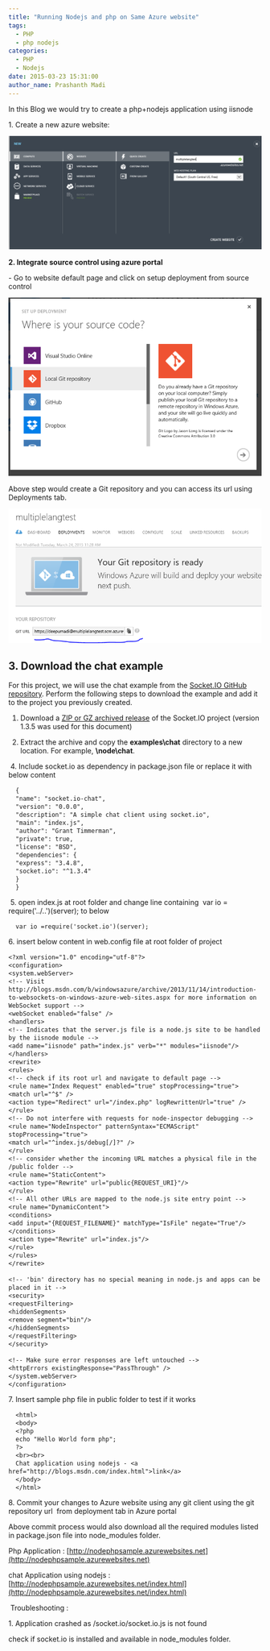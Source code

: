 ```yaml
---
title: "Running Nodejs and php on Same Azure website"
tags:
  - PHP
  - php nodejs
categories:
  - PHP
  - Nodejs
date: 2015-03-23 15:31:00
author_name: Prashanth Madi
---
```


In this Blog we would try to create a php+nodejs application using iisnode

1\. Create a new azure website:

[![](/media/2019/03/2352.new_azure_website.PNG)](/media/2019/03/2352.new_azure_website.PNG)

**2\. Integrate source control using azure portal**

\- Go to website default page and click on setup deployment from source control

[![](/media/2019/03/2480.git_setup.PNG)](/media/2019/03/2480.git_setup.PNG)

Above step would create a Git repository and you can access its url using Deployments tab.

[![](/media/2019/03/1374.git_url.PNG)](/media/2019/03/1374.git_url.PNG)

3\. [](http://azure.microsoft.com/en-us/documentation/articles/web-sites-nodejs-chat-app-socketio/#download-the-chat-example)Download the chat example
------------------------------------------------------------------------------------------------------------------------------------------------------

For this project, we will use the chat example from the [Socket.IO GitHub repository](https://github.com/Automattic/socket.io). Perform the following steps to download the example and add it to the project you previously created.

1.  Download a [ZIP or GZ archived release](https://github.com/Automattic/socket.io/releases) of the Socket.IO project (version 1.3.5 was used for this document)
    
2.  Extract the archive and copy the **examples\\chat** directory to a new location. For example, **\\node\\chat**.
    

 4\. Include socket.io as dependency in package.json file or replace it with below content

      {
      "name": "socket.io-chat",
      "version": "0.0.0",
      "description": "A simple chat client using socket.io",
      "main": "index.js",
      "author": "Grant Timmerman",
      "private": true,
      "license": "BSD",
      "dependencies": {
      "express": "3.4.8",
      "socket.io": "^1.3.4"
      }
      }

 5\. open index.js at root folder and change line containing  var io = require('../..')(server); to below

      var io =require('socket.io')(server);

6\. insert below content in web.config file at root folder of project

    <?xml version="1.0" encoding="utf-8"?>
    <configuration>
    <system.webServer>
    <!-- Visit http://blogs.msdn.com/b/windowsazure/archive/2013/11/14/introduction-to-websockets-on-windows-azure-web-sites.aspx for more information on WebSocket support -->
    <webSocket enabled="false" />
    <handlers>
    <!-- Indicates that the server.js file is a node.js site to be handled by the iisnode module -->
    <add name="iisnode" path="index.js" verb="*" modules="iisnode"/>
    </handlers>
    <rewrite>
    <rules>
    <!-- check if its root url and navigate to default page -->
    <rule name="Index Request" enabled="true" stopProcessing="true">
    <match url="^$" />
    <action type="Redirect" url="/index.php" logRewrittenUrl="true" />
    </rule>
    <!-- Do not interfere with requests for node-inspector debugging -->
    <rule name="NodeInspector" patternSyntax="ECMAScript" stopProcessing="true">
    <match url="^index.js/debug[/]?" />
    </rule>
    <!-- consider whether the incoming URL matches a physical file in the /public folder -->
    <rule name="StaticContent">
    <action type="Rewrite" url="public{REQUEST_URI}"/>
    </rule>
    <!-- All other URLs are mapped to the node.js site entry point -->
    <rule name="DynamicContent">
    <conditions>
    <add input="{REQUEST_FILENAME}" matchType="IsFile" negate="True"/>
    </conditions>
    <action type="Rewrite" url="index.js"/>
    </rule>
    </rules>
    </rewrite>
    
    <!-- 'bin' directory has no special meaning in node.js and apps can be placed in it -->
    <security>
    <requestFiltering>
    <hiddenSegments>
    <remove segment="bin"/>
    </hiddenSegments>
    </requestFiltering>
    </security>
    
    <!-- Make sure error responses are left untouched -->
    <httpErrors existingResponse="PassThrough" />
    </system.webServer>
    </configuration>

7\. Insert sample php file in public folder to test if it works

      <html>
      <body>
      <?php
      echo "Hello World form php";
      ?>
      <br><br>
      Chat application using nodejs - <a href="http://blogs.msdn.com/index.html">link</a>
      </body>
      </html>

8\. Commit your changes to Azure website using any git client using the git repository url  from deployment tab in Azure portal

Above commit process would also download all the required modules listed in package.json file into node_modules folder.

Php Application : [http://nodephpsample.azurewebsites.net](http://nodephpsample.azurewebsites.net)

chat Application using nodejs : [http://nodephpsample.azurewebsites.net/index.html](http://nodephpsample.azurewebsites.net/index.html)

 Troubleshooting :

1\. Application crashed as /socket.io/socket.io.js is not found

check if socket.io is installed and available in node_modules folder.
